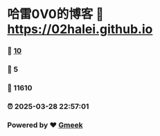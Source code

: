 # 哈雷0V0的博客 :link: https://02halei.github.io 
### :page_facing_up: [10](https://02halei.github.io/tag.html) 
### :speech_balloon: 5 
### :hibiscus: 11610 
### :alarm_clock: 2025-03-28 22:57:01 
### Powered by :heart: [Gmeek](https://github.com/Meekdai/Gmeek)

